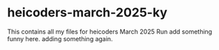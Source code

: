 # heicoders-march-2025-ky
 This contains all my files for heicoders March 2025 Run
 add something funny here.
 adding something again.
